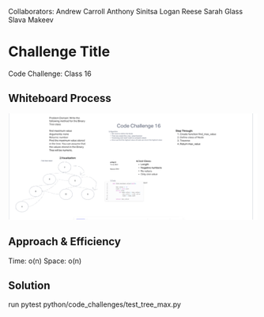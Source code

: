 Collaborators:
Andrew Carroll
Anthony Sinitsa
Logan Reese
Sarah Glass
Slava Makeev

# Challenge Title
Code Challenge: Class 16

## Whiteboard Process
![CodeChallenge16](<Screenshot 2023-07-03 204612.png>)

## Approach & Efficiency
Time: o(n)
Space: o(n)

## Solution
run pytest
python/code_challenges/test_tree_max.py
